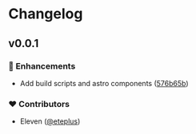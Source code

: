 # Changelog


## v0.0.1


### 🚀 Enhancements

- Add build scripts and astro components ([576b65b](https://github.com/eteplus/unseo/commit/576b65b))

### ❤️ Contributors

- Eleven ([@eteplus](http://github.com/eteplus))

